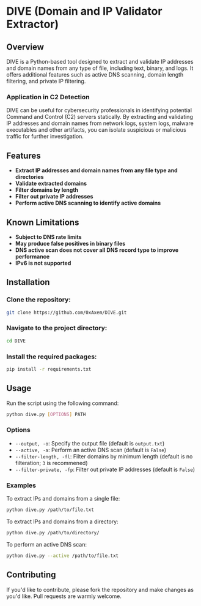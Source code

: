 # DIVE (Domain and IP Validator Extractor)
## Overview
DIVE is a Python-based tool designed to extract and validate IP addresses and domain names from any type of file, including text, binary, and logs. It offers additional features such as active DNS scanning, domain length filtering, and private IP filtering.
### Application in C2 Detection
DIVE can be useful for cybersecurity professionals in identifying potential Command and Control (C2) servers statically. By extracting and validating IP addresses and domain names from network logs, system logs, malware executables and other artifacts, you can isolate suspicious or malicious traffic for further investigation.
## Features
- **Extract IP addresses and domain names from any file type and directories**
- **Validate extracted domains**
- **Filter domains by length**
- **Filter out private IP addresses**
- **Perform active DNS scanning to identify active domains**
## Known Limitations
- **Subject to DNS rate limits**
- **May produce false positives in binary files**
- **DNS active scan does not cover all DNS record type to improve performance**
- **IPv6 is not supported**
## Installation
### Clone the repository:
```bash
git clone https://github.com/0xAxem/DIVE.git
```
### Navigate to the project directory:
```bash
cd DIVE
```
### Install the required packages:
```bash
pip install -r requirements.txt
```
## Usage
Run the script using the following command:
```bash
python dive.py [OPTIONS] PATH
```
### Options
- `--output, -o`: Specify the output file (default is `output.txt`)
- `--active, -a`: Perform an active DNS scan (default is `False`)
- `--filter-length, -fl`: Filter domains by minimum length (default is no filteration; `3` is recommened)
- `--filter-private, -fp`: Filter out private IP addresses (default is `False`)
### Examples
To extract IPs and domains from a single file:
```bash
python dive.py /path/to/file.txt
```
To extract IPs and domains from a directory:
```bash
python dive.py /path/to/directory/
```
To perform an active DNS scan:
```bash
python dive.py --active /path/to/file.txt
```
## Contributing
If you'd like to contribute, please fork the repository and make changes as you'd like. Pull requests are warmly welcome.